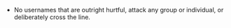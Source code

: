 * No usernames that are outright hurtful, attack any group or individual, or deliberately cross the line.
